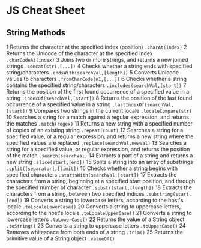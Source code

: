 # JS Cheat Sheet

## String Methods

1 Returns the character at the specified index (position)
    ```.charAt(index)```
2 Returns the Unicode of the character at the specified index
    ```.charCodeAt(index)```
3 Joins two or more strings, and returns a new joined strings
    ```.concat(str1,[...])```
4 Checks whether a string ends with specified string/characters
    ```.endsWith(searchVal,[length])```
5 Converts Unicode values to characters
    ```.fromCharCode(n1,[...])```
6 Checks whether a string contains the specified string/characters
    ```.includes(searchVal,[start])```
7 Returns the position of the first found occurrence of a specified value in a string
    ```.indexOf(searchVal,[start])```
8 Returns the position of the last found occurrence of a specified value in a string
    ```.lastIndexOf(searchVal,[start])```
9 Compares two strings in the current locale
    ```.localeCompare(str)```
10 Searches a string for a match against a regular expression, and returns the matches
    ```.match(regex)```
11 Returns a new string with a specified number of copies of an existing string
    ```.repeat(count)```
12 Searches a string for a specified value, or a regular expression, and returns a new string where the specified values are replaced
    ```.replace(searchVal,newVal)```
13 Searches a string for a specified value, or regular expression, and returns the position of the match
    ```.search(searchVal)```
14 Extracts a part of a string and returns a new string
    ```.slice(start,[end])```
15 Splits a string into an array of substrings
    ```.split([separator],[limit])```
16 Checks whether a string begins with specified characters
    ```.startsWith(searchVal,[start])```
17 Extracts the characters from a string, beginning at a specified start position, and through the specified number of character
    ```.substr(start,[length])```
18 Extracts the characters from a string, between two specified indices
    ```.substring(start,[end])```
19 Converts a string to lowercase letters, according to the host's locale
    ```.toLocaleLowerCase()```
20 Converts a string to uppercase letters, according to the host's locale
    ```.toLocaleUpperCase()```
21 Converts a string to lowercase letters
```.toLowerCase()```
22 Returns the value of a String object
    ```.toString()```
23 Converts a string to uppercase letters
    ```.toUpperCase()```
24 Removes whitespace from both ends of a string
    ```.trim()```
25 Returns the primitive value of a String object
    ```.valueOf()```
